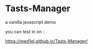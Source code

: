 # Tasts-Manager

a vanilla javascript demo

you can test in on :

https://med1el.github.io/Tasts-Manager/
